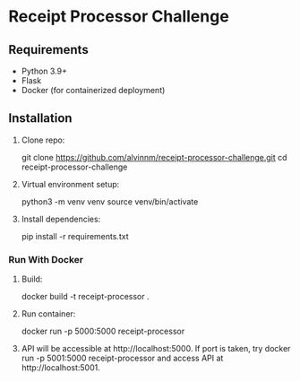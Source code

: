 # Receipt Processor Challenge

## Requirements

- Python 3.9+
- Flask
- Docker (for containerized deployment)

## Installation

1. Clone repo:

   git clone https://github.com/alvinnm/receipt-processor-challenge.git
   cd receipt-processor-challenge

2. Virtual environment setup:
   
   python3 -m venv venv
   source venv/bin/activate

3. Install dependencies:
   
   pip install -r requirements.txt

### Run With Docker

1. Build:
   
   docker build -t receipt-processor .

2. Run container:
   
   docker run -p 5000:5000 receipt-processor

3. API will be accessible at http://localhost:5000. If port is taken, try docker run -p 5001:5000 receipt-processor and access API at http://localhost:5001.
